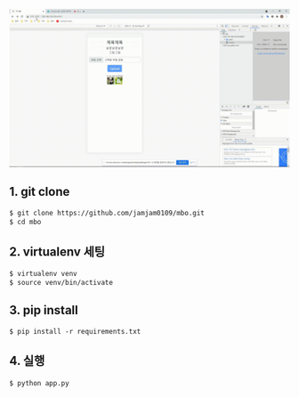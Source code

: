 ![](static/assets/usage.gif)

## 1. git clone 
```console
$ git clone https://github.com/jamjam0109/mbo.git
$ cd mbo 
```

## 2. virtualenv 세팅
```console
$ virtualenv venv 
$ source venv/bin/activate
```

## 3. pip install
```console
$ pip install -r requirements.txt
```
 
## 4. 실행 
```console
$ python app.py
```


